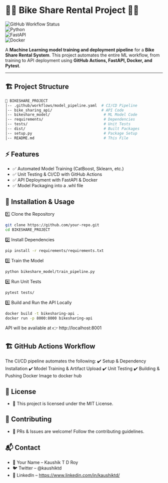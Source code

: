 # 🚴‍♂️ Bike Share Rental Project 🚴‍♀️  
![GitHub Workflow Status](https://img.shields.io/github/actions/workflow/status/your-repo/model_pipeline.yaml?style=for-the-badge)  
![Python](https://img.shields.io/badge/Python-3.10-blue?style=for-the-badge&logo=python)  
![FastAPI](https://img.shields.io/badge/FastAPI-🚀-green?style=for-the-badge)  
![Docker](https://img.shields.io/badge/Docker-🛳️-blue?style=for-the-badge)  

A **Machine Learning model training and deployment pipeline** for a **Bike Share Rental System**. This project automates the entire ML workflow, from training to API deployment using **GitHub Actions, FastAPI, Docker, and Pytest**.

---

## 🏗️ Project Structure  
```bash
📂 BIKESHARE_PROJECT
│-- .github/workflows/model_pipeline.yaml  # CI/CD Pipeline  
│-- bike_sharing_api/                      # API Code  
│-- bikeshare_model/                        # ML Model Code  
│-- requirements/                           # Dependencies  
│-- tests/                                  # Unit Tests  
│-- dist/                                   # Built Packages  
│-- setup.py                                # Package Setup  
│-- README.md                               # This File  
```


## ⚡ Features
- ✅ Automated Model Training (CatBoost, Sklearn, etc.)
- ✅ Unit Testing & CI/CD with GitHub Actions
- ✅ API Deployment with FastAPI & Docker
- ✅ Model Packaging into a .whl file


## 🚀 Installation & Usage

1️⃣ Clone the Repository
```bash
git clone https://github.com/your-repo.git
cd BIKESHARE_PROJECT
```

2️⃣ Install Dependencies
```bash
pip install -r requirements/requirements.txt
```

3️⃣ Train the Model
```bash
python bikeshare_model/train_pipeline.py
```

4️⃣ Run Unit Tests
```bash
pytest tests/
```

5️⃣ Build and Run the API Locally
```bash
docker build -t bikesharing-api .
docker run -p 8000:8000 bikesharing-api
```

API will be available at 👉 http://localhost:8001

## 🏗️ GitHub Actions Workflow
The CI/CD pipeline automates the following:
✔️ Setup & Dependency Installation
✔️ Model Training & Artifact Upload
✔️ Unit Testing
✔️ Building & Pushing Docker Image to docker hub

## 📜 License
- 📄 This project is licensed under the MIT License.

## 🤝 Contributing
- 🙌 PRs & Issues are welcome! Follow the contributing guidelines.

## 📬 Contact
- 📧 Your Name – Kaushik T D Roy
- 🐦 Twitter – @kaushiktd
- 🔗 LinkedIn – https://www.linkedin.com/in/kaushiktd/